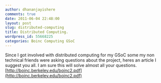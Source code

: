```yaml
---
author: dhananjayishere
comments: true
date: 2011-06-04 22:48:00
layout: post
slug: distributed-computing
title: Distributed Computing.
wordpress_id: 55668225
categories: Boinc Computing GSoC
---
```


Since I got involved with distributed computing for my GSoC some my non technical friends were asking questions about the project, heres an article I suggest you all. I am sure this will solve almost all your questions.
[http://boinc.berkeley.edu/boinc2.pdf](http://boinc.berkeley.edu/boinc2.pdf)
